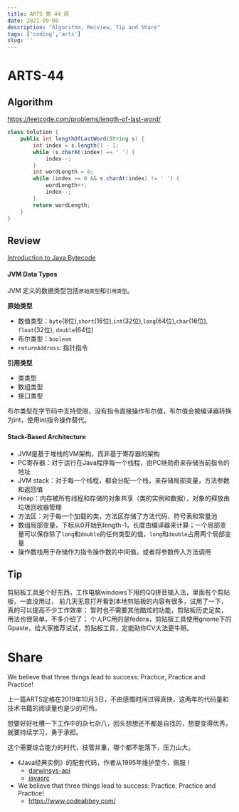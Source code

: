 ```yaml
---
title: ARTS 第 44 周
date: 2021-09-08
description: "Algorithm, Reiview, Tip and Share"
tags: ['coding','arts']
slug: ''
---
```


# ARTS-44

## Algorithm

https://leetcode.com/problems/length-of-last-word/

```java
class Solution {
    public int lengthOfLastWord(String s) {
        int index = s.length() - 1;
        while (s.charAt(index) == ' ') {
            index--;
        }
        int wordLength = 0;
        while (index >= 0 && s.charAt(index) != ' ') {
            wordLength++;
            index--;
        }
        return wordLength;
    }
}
```

## Review

[Introduction to Java Bytecode](https://dzone.com/articles/introduction-to-java-bytecode)

#### JVM Data Types

JVM 定义的数据类型包括`原始类型`和`引用类型`。

**原始类型**

- 数值类型：`byte`(8位),`short`(16位),`int`(32位),`long`(64位),`char`(16位), `float`(32位), `double`(64位)
- 布尔类型：`boolean`
- `returnAddress`: 指针指令

**引用类型**

- 类类型
- 数组类型
- 接口类型

布尔类型在字节码中支持受限，没有指令直接操作布尔值，布尔值会被编译器转换为int，使用int指令操作替代。

#### Stack-Based Architecture

- JVM是基于堆栈的VM架构，而非基于寄存器的架构
- PC寄存器：对于运行在Java程序每一个线程，由PC继勋奇来存储当前指令的地址
- JVM stack：对于每一个线程，都会分配一个栈，来存储局部变量，方法参数和返回值
- Heap：内存被所有线程和存储的对象共享（类的实例和数据），对象的释放由垃圾回收器管理
- 方法区：对于每一个加载的类，方法区存储了方法代码、符号表和常量池
- 数组局部变量，下标从0开始到length-1，长度由编译器来计算；一个局部变量可以保存除了`long`和`double`的任何类型的值，`long`和`double`占用两个局部变量
- 操作数栈用于存储作为指令操作数的中间值，或者将参数传入方法调用

## Tip

剪贴板工具是个好东西，工作电脑windows下用的QQ拼音输入法，里面有个剪贴板，一直没用过，
前几天无意打开看到本地剪贴板的内容有很多，试用了一下，真的可以提高不少工作效率；
暂时也不需要其他酷炫的功能，剪贴板历史足矣，用法也很简单，不多介绍了；
个人PC用的是fedora，剪贴板工具使用gnome下的Gpaste，给大家推荐试试，剪贴板工具，定能助你CV大法更牛掰。

# Share

We believe that three things lead to success: Practice, Practice and Practice!

上一篇ARTS定格在2019年10月3日，不由感慨时间过得真快，这两年的代码量和技术书籍的阅读量也是少的可怜。

想要好好吐槽一下工作中的杂七杂八，回头想想还不都是自找的，想要变得优秀，就要持续学习，勇于承担。

这个需要综合能力的时代，技管并重，哪个都不能落下，压力山大。

- 《Java经典实例》的配套代码，作者从1995年维护至今，佩服！
  - [darwinsys-api](https://github.com/IanDarwin/darwinsys-api)
  - [javasrc](https://github.com/IanDarwin/javasrc)
- We believe that three things lead to success: Practice, Practice and Practice!
  - https://www.codeabbey.com/

